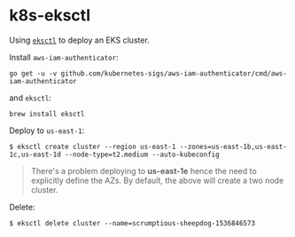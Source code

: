 # k8s-eksctl

Using [`eksctl`](https://github.com/weaveworks/eksctl) to deploy an EKS cluster.

Install `aws-iam-authenticator`:

```
go get -u -v github.com/kubernetes-sigs/aws-iam-authenticator/cmd/aws-iam-authenticator

```

and `eksctl`:

```
brew install eksctl
```

Deploy to `us-east-1`:

```
$ eksctl create cluster --region us-east-1 --zones=us-east-1b,us-east-1c,us-east-1d --node-type=t2.medium --auto-kubeconfig
```

> There's a problem deploying to **us-east-1e** hence the need to explicitly define the AZs. By default, the above will create a two node cluster.

Delete:

```
$ eksctl delete cluster --name=scrumptious-sheepdog-1536846573
```

